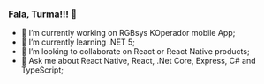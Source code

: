 ### Fala, Turma!!! 👋

- 🔭 I’m currently working on RGBsys KOperador mobile App;
- 🌱 I’m currently learning .NET 5;
- 👯 I’m looking to collaborate on React or React Native products;
- 💬 Ask me about React Native, React, .Net Core, Express, C# and TypeScript;

